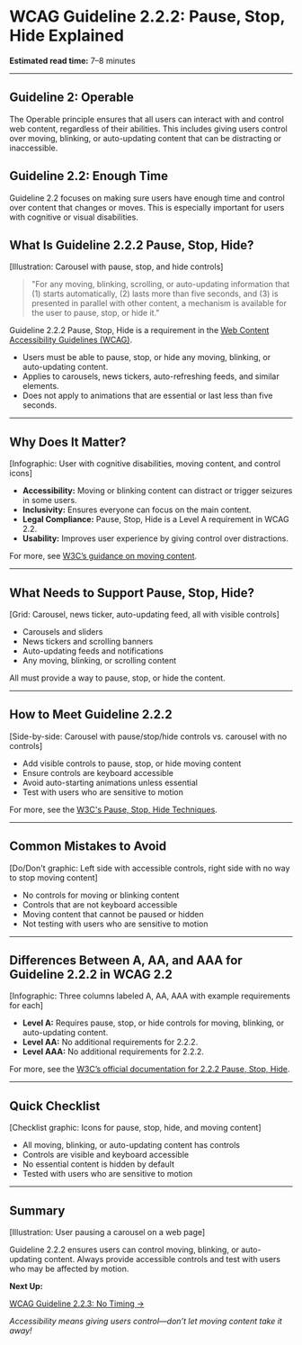 <!--
title: WCAG Guideline 2.2.2: Pause, Stop, Hide Explained
series: Making the Web Accessible for All
description: A practical guide to WCAG Guideline 2.2.2 (Pause, Stop, Hide)—what it means, why it matters, and how to give users control over moving, blinking, or auto-updating content.
keywords: wcag 2.2.2, pause stop hide, accessibility, web standards, moving content, user control
image: wcag-2-2-2-pause-stop-hide.png
imageAlt: Illustration of a pause button, stop icon, and hide/close icon on moving content
-->

# **WCAG Guideline 2.2.2: Pause, Stop, Hide Explained**

**Estimated read time:** 7–8 minutes

---

## **Guideline 2: Operable**

The Operable principle ensures that all users can interact with and control web content, regardless of their abilities. This includes giving users control over moving, blinking, or auto-updating content that can be distracting or inaccessible.

## **Guideline 2.2: Enough Time**

Guideline 2.2 focuses on making sure users have enough time and control over content that changes or moves. This is especially important for users with cognitive or visual disabilities.

## **What Is Guideline 2.2.2 Pause, Stop, Hide?**

[Illustration: Carousel with pause, stop, and hide controls]

> "For any moving, blinking, scrolling, or auto-updating information that (1) starts automatically, (2) lasts more than five seconds, and (3) is presented in parallel with other content, a mechanism is available for the user to pause, stop, or hide it."

Guideline 2.2.2 Pause, Stop, Hide is a requirement in the [Web Content Accessibility Guidelines (WCAG)](https://www.w3.org/WAI/WCAG22/quickref/#pause-stop-hide).

- Users must be able to pause, stop, or hide any moving, blinking, or auto-updating content.
- Applies to carousels, news tickers, auto-refreshing feeds, and similar elements.
- Does not apply to animations that are essential or last less than five seconds.

---

## **Why Does It Matter?**

[Infographic: User with cognitive disabilities, moving content, and control icons]

- **Accessibility:** Moving or blinking content can distract or trigger seizures in some users.
- **Inclusivity:** Ensures everyone can focus on the main content.
- **Legal Compliance:** Pause, Stop, Hide is a Level A requirement in WCAG 2.2.
- **Usability:** Improves user experience by giving control over distractions.

For more, see [W3C’s guidance on moving content](https://www.w3.org/WAI/WCAG22/Understanding/pause-stop-hide.html).

---

## **What Needs to Support Pause, Stop, Hide?**

[Grid: Carousel, news ticker, auto-updating feed, all with visible controls]

- Carousels and sliders
- News tickers and scrolling banners
- Auto-updating feeds and notifications
- Any moving, blinking, or scrolling content

All must provide a way to pause, stop, or hide the content.

---

## **How to Meet Guideline 2.2.2**

[Side-by-side: Carousel with pause/stop/hide controls vs. carousel with no controls]

- Add visible controls to pause, stop, or hide moving content
- Ensure controls are keyboard accessible
- Avoid auto-starting animations unless essential
- Test with users who are sensitive to motion

For more, see the [W3C's Pause, Stop, Hide Techniques](https://www.w3.org/WAI/WCAG22/Techniques/general/G4).

---

## **Common Mistakes to Avoid**

[Do/Don't graphic: Left side with accessible controls, right side with no way to stop moving content]

- No controls for moving or blinking content
- Controls that are not keyboard accessible
- Moving content that cannot be paused or hidden
- Not testing with users who are sensitive to motion

---

## **Differences Between A, AA, and AAA for Guideline 2.2.2 in WCAG 2.2**

[Infographic: Three columns labeled A, AA, AAA with example requirements for each]

- **Level A:** Requires pause, stop, or hide controls for moving, blinking, or auto-updating content.
- **Level AA:** No additional requirements for 2.2.2.
- **Level AAA:** No additional requirements for 2.2.2.

For more, see the [W3C’s official documentation for 2.2.2 Pause, Stop, Hide](https://www.w3.org/WAI/WCAG22/Understanding/pause-stop-hide.html).

---

## **Quick Checklist**

[Checklist graphic: Icons for pause, stop, hide, and moving content]

- All moving, blinking, or auto-updating content has controls
- Controls are visible and keyboard accessible
- No essential content is hidden by default
- Tested with users who are sensitive to motion

---

## **Summary**

[Illustration: User pausing a carousel on a web page]

Guideline 2.2.2 ensures users can control moving, blinking, or auto-updating content. Always provide accessible controls and test with users who may be affected by motion.

**Next Up:**

[WCAG Guideline 2.2.3: No Timing →](WCAG-Guideline-2-2-3-No-Timing-Explained.md)

*Accessibility means giving users control—don’t let moving content take it away!*
